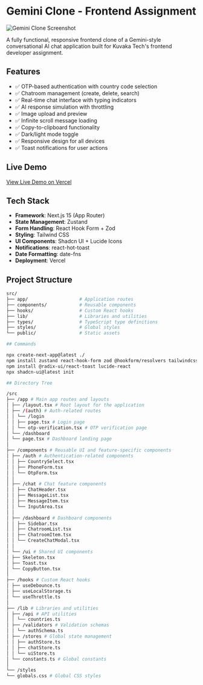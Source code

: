 # Gemini Clone - Frontend Assignment

![Gemini Clone Screenshot](./docs/screenshots/dashboard-dark.png)

A fully functional, responsive frontend clone of a Gemini-style conversational AI chat application built for Kuvaka Tech's frontend developer assignment.

## Features

- ✅ OTP-based authentication with country code selection
- ✅ Chatroom management (create, delete, search)
- ✅ Real-time chat interface with typing indicators
- ✅ AI response simulation with throttling
- ✅ Image upload and preview
- ✅ Infinite scroll message loading
- ✅ Copy-to-clipboard functionality
- ✅ Dark/light mode toggle
- ✅ Responsive design for all devices
- ✅ Toast notifications for user actions

## Live Demo

[View Live Demo on Vercel](https://gemini-clone-kuvaka.vercel.app)

## Tech Stack

- **Framework**: Next.js 15 (App Router)
- **State Management**: Zustand
- **Form Handling**: React Hook Form + Zod
- **Styling**: Tailwind CSS
- **UI Components**: Shadcn UI + Lucide Icons
- **Notifications**: react-hot-toast
- **Date Formatting**: date-fns
- **Deployment**: Vercel

## Project Structure

```bash
src/
├── app/                   # Application routes
├── components/            # Reusable components
├── hooks/                 # Custom React hooks
├── lib/                   # Libraries and utilities
├── types/                 # TypeScript type definitions
├── styles/                # Global styles
└── public/                # Static assets

## Commands

npx create-next-app@latest ./
npm install zustand react-hook-form zod @hookform/resolvers tailwindcss postcss autoprefixer
npm install @radix-ui/react-toast lucide-react
npx shadcn-ui@latest init

## Directory Tree

/src
├── /app # Main app routes and layouts
│ ├── /layout.tsx # Root layout for the application
│ ├── /(auth) # Auth-related routes
│ │ └── /login
│ │ ├── page.tsx # Login page
│ │ └── otp-verification.tsx # OTP verification page
│ └── /dashboard
│ └── page.tsx # Dashboard landing page
│
├── /components # Reusable UI and feature-specific components
│ ├── /auth # Authentication-related components
│ │ ├── CountrySelect.tsx
│ │ ├── PhoneForm.tsx
│ │ └── OtpForm.tsx
│ │
│ ├── /chat # Chat feature components
│ │ ├── ChatHeader.tsx
│ │ ├── MessageList.tsx
│ │ ├── MessageItem.tsx
│ │ └── InputArea.tsx
│ │
│ ├── /dashboard # Dashboard components
│ │ ├── Sidebar.tsx
│ │ ├── ChatroomList.tsx
│ │ ├── ChatroomItem.tsx
│ │ └── CreateChatModal.tsx
│ │
│ └── /ui # Shared UI components
│ ├── Skeleton.tsx
│ ├── Toast.tsx
│ └── CopyButton.tsx
│
├── /hooks # Custom React hooks
│ ├── useDebounce.ts
│ ├── useLocalStorage.ts
│ └── useThrottle.ts
│
├── /lib # Libraries and utilities
│ ├── /api # API utilities
│ │ └── countries.ts
│ ├── /validators # Validation schemas
│ │ └── authSchema.ts
│ ├── /stores # Global state management
│ │ ├── authStore.ts
│ │ ├── chatStore.ts
│ │ └── uiStore.ts
│ └── constants.ts # Global constants
│
└── /styles
└── globals.css # Global CSS styles
```
